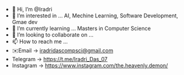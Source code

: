 - 👋 Hi, I’m @Iradri
- 👀 I’m interested in ... AI, Mechine Learning, Software Development, Gmae dev
- 🌱 I’m currently learning ... Masters in Computer Science
- 💞️ I’m looking to collaborate on ...
- 📫 How to reach me ... 
- ✉️Email -> iradridascompsci@gmail.com
- Telegram -> https://t.me/Iradri_Das_07
- Instagram -> https://www.instagram.com/the.heavenly.demon/

<!---
Iradri/Iradri is a ✨ special ✨ repository because its `README.md` (this file) appears on your GitHub profile.
You can click the Preview link to take a look at your changes.
--->
